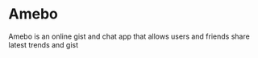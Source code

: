 # Amebo
Amebo is an online gist and chat app that allows users and friends share latest trends and gist

